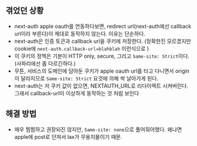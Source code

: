 ## 겪었던 상황

- next-auth apple oauth를 연동하다보면, redirect url(next-auth에선 callback url이라 부른다)이 제대로 동작하지 않는다. 이유는 단순하다.
- next-auth은 인증 토큰과 callback url을 쿠키에 저장한다. (정확한진 모르겠지만 cookie에 `next-auth.callback-url=blahblah` 이런식으로 )
- 이 쿠키의 정책은 기본이 HTTP only, secure, 그리고 `Same-site: Strict`이다. (사파리에선 좀 다르긴하다.)
- 무튼, 서비스의 도메인에 담아둔 쿠키가 apple oauth url를 타고 다니면서 origin이 달라지므로 `Same-site: Strict` 요것에 의해 싹 날아가게 된다.
- next-auth는 저 쿠키 값이 없으면, NEXTAUTH_URL로 리다이렉트 시켜버린다. 그래서 callback-url이 이상하게 동작하는 것 처럼 보인다

## 해결 방법
- 매우 찜찜하고 권장되진 않지만, `Same-site: none`으로 풀어줘야했다. 왜냐면 apple에 post로 던져서 lax가 무용지물이기 때문.
